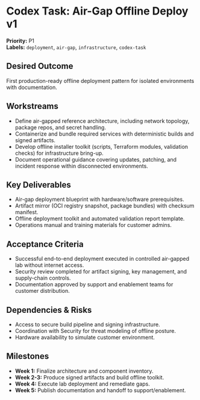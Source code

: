 # Codex Task: Air-Gap Offline Deploy v1

**Priority:** P1  
**Labels:** `deployment`, `air-gap`, `infrastructure`, `codex-task`

## Desired Outcome
First production-ready offline deployment pattern for isolated environments with documentation.

## Workstreams
- Define air-gapped reference architecture, including network topology, package repos, and secret handling.
- Containerize and bundle required services with deterministic builds and signed artifacts.
- Develop offline installer toolkit (scripts, Terraform modules, validation checks) for infrastructure bring-up.
- Document operational guidance covering updates, patching, and incident response within disconnected environments.

## Key Deliverables
- Air-gap deployment blueprint with hardware/software prerequisites.
- Artifact mirror (OCI registry snapshot, package bundles) with checksum manifest.
- Offline deployment toolkit and automated validation report template.
- Operations manual and training materials for customer admins.

## Acceptance Criteria
- Successful end-to-end deployment executed in controlled air-gapped lab without internet access.
- Security review completed for artifact signing, key management, and supply-chain controls.
- Documentation approved by support and enablement teams for customer distribution.

## Dependencies & Risks
- Access to secure build pipeline and signing infrastructure.
- Coordination with Security for threat modeling of offline posture.
- Hardware availability to simulate customer environment.

## Milestones
- **Week 1:** Finalize architecture and component inventory.
- **Week 2-3:** Produce signed artifacts and build offline toolkit.
- **Week 4:** Execute lab deployment and remediate gaps.
- **Week 5:** Publish documentation and handoff to support/enablement.
